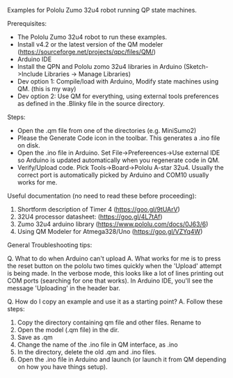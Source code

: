 Examples for Pololu Zumo 32u4 robot running QP state machines.

Prerequisites:
- The Pololu Zumo 32u4 robot to run these examples.
- Install v4.2 or the latest version of the QM modeler (https://sourceforge.net/projects/qpc/files/QM/)
- Arduino IDE
- Install the QPN and Pololu zomo 32u4 libraries in Arduino (Sketch->Include Libraries -> Manage Libraries)
- Dev option 1: Compile/load with Arduino, Modify state machines using QM. (this is my way)
- Dev option 2: Use QM for everything, using external tools preferences as defined in the .Blinky file in the source directory.

Steps:
- Open the .qm file from one of the directories (e.g. MiniSumo2)
- Please the Generate Code icon in the toolbar. This generates a .ino file on disk.
- Open the .ino file in Arduino. Set File->Prefereences->Use external IDE so Arduino is updated automatically when you regenerate code in QM.
- Verify/Upload code. Pick Tools->Board->Pololu A-star 32u4. Usually the correct port is automatically picked by Arduino and COM10 usually works for me.

Useful documentation (no need to read these before proceeding):
1. Shortform description of Timer 4 (https://goo.gl/9tUArV)
2. 32U4 processor datasheet: (https://goo.gl/4L7tAf)
3. Zumo 32u4 arduino library (https://www.pololu.com/docs/0J63/6)
4. Using QM Modeler for Atmega328/Uno (https://goo.gl/VZYq4W)


General Troubleshooting tips:

Q. What to do when Arduino can't upload
A. What works for me is to press the reset button on the pololu two times quickly when the 'Upload' attempt is being made. 
In the verbose mode, this looks like a lot of lines printing out COM ports (searching for one that works). In Arduino IDE, you'll see the
message 'Uploading' in the header bar.

Q. How do I copy an example and use it as a starting point?
A.  Follow these steps:
1. Copy the directory containing qm file and other files. Rename to <newmodel>
2. Open the model (.qm file) in the <newmodel> dir.
3. Save as <newmodel>.qm
4. Change the name of the .ino file in QM interface, as <newmodel>.ino
5. In the <newmodel> directory, delete the old .qm and .ino files.
6. Open the <newmodel>.ino file in Arduino and launch (or launch it from QM depending on how you have things setup).
